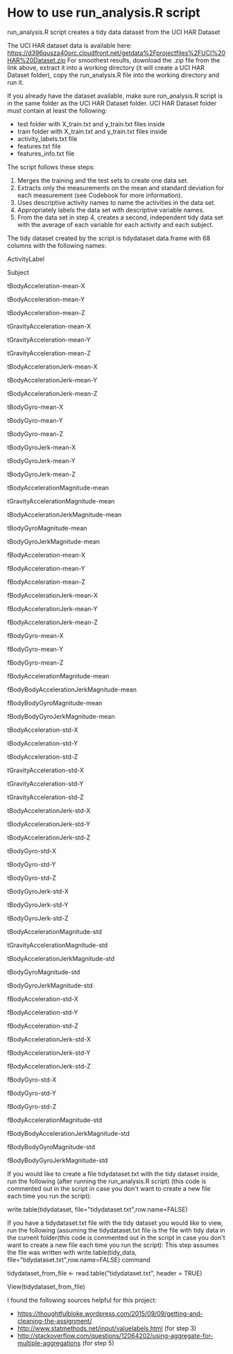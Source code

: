 # How to use run_analysis.R script
run_analysis.R script creates a tidy data dataset from the UCI HAR Dataset

The UCI HAR dataset data is available here: 
https://d396qusza40orc.cloudfront.net/getdata%2Fprojectfiles%2FUCI%20HAR%20Dataset.zip 
For smoothest results, download the .zip file from the link above, extract it into a working directory (it will create a UCI HAR Dataset folder), copy the run_analysis.R file into the working directory and run it.

If you already have the dataset available, make sure run_analysis.R script is in the same folder as the UCI HAR Dataset folder. UCI HAR Dataset folder must contain at least the following:
* test folder with X_train.txt and y_train.txt files inside
* train folder with X_train.txt and y_train.txt files inside
* activity_labels.txt file
* features.txt file
* features_info.txt file

The script follows these steps:

1. Merges the training and the test sets to create one data set.
2. Extracts only the measurements on the mean and standard deviation for each measurement (see Codebook for more information).
3. Uses descriptive activity names to name the activities in the data set.
4. Appropriately labels the data set with descriptive variable names. 
5. From the data set in step 4, creates a second, independent tidy data set with the average of each variable for each activity and each subject.

The tidy dataset created by the script is tidydataset data.frame with 68 columns with the following names:

ActivityLabel

Subject

tBodyAcceleration-mean-X

tBodyAcceleration-mean-Y

tBodyAcceleration-mean-Z

tGravityAcceleration-mean-X

tGravityAcceleration-mean-Y

tGravityAcceleration-mean-Z

tBodyAccelerationJerk-mean-X

tBodyAccelerationJerk-mean-Y

tBodyAccelerationJerk-mean-Z

tBodyGyro-mean-X

tBodyGyro-mean-Y

tBodyGyro-mean-Z

tBodyGyroJerk-mean-X

tBodyGyroJerk-mean-Y

tBodyGyroJerk-mean-Z

tBodyAccelerationMagnitude-mean

tGravityAccelerationMagnitude-mean

tBodyAccelerationJerkMagnitude-mean

tBodyGyroMagnitude-mean

tBodyGyroJerkMagnitude-mean

fBodyAcceleration-mean-X

fBodyAcceleration-mean-Y

fBodyAcceleration-mean-Z

fBodyAccelerationJerk-mean-X

fBodyAccelerationJerk-mean-Y

fBodyAccelerationJerk-mean-Z

fBodyGyro-mean-X

fBodyGyro-mean-Y

fBodyGyro-mean-Z

fBodyAccelerationMagnitude-mean

fBodyBodyAccelerationJerkMagnitude-mean

fBodyBodyGyroMagnitude-mean

fBodyBodyGyroJerkMagnitude-mean

tBodyAcceleration-std-X

tBodyAcceleration-std-Y

tBodyAcceleration-std-Z

tGravityAcceleration-std-X

tGravityAcceleration-std-Y

tGravityAcceleration-std-Z

tBodyAccelerationJerk-std-X

tBodyAccelerationJerk-std-Y

tBodyAccelerationJerk-std-Z

tBodyGyro-std-X

tBodyGyro-std-Y

tBodyGyro-std-Z

tBodyGyroJerk-std-X

tBodyGyroJerk-std-Y

tBodyGyroJerk-std-Z

tBodyAccelerationMagnitude-std

tGravityAccelerationMagnitude-std

tBodyAccelerationJerkMagnitude-std

tBodyGyroMagnitude-std

tBodyGyroJerkMagnitude-std

fBodyAcceleration-std-X

fBodyAcceleration-std-Y

fBodyAcceleration-std-Z

fBodyAccelerationJerk-std-X

fBodyAccelerationJerk-std-Y

fBodyAccelerationJerk-std-Z

fBodyGyro-std-X

fBodyGyro-std-Y

fBodyGyro-std-Z

fBodyAccelerationMagnitude-std

fBodyBodyAccelerationJerkMagnitude-std

fBodyBodyGyroMagnitude-std

fBodyBodyGyroJerkMagnitude-std

If you would like to create a file tidydataset.txt with the tidy dataset inside, run the following (after running the run_analysis.R script) (this code is commented out in the script in case you don't want to create a new file each time you run the script): 

write.table(tidydataset, file="tidydataset.txt",row.name=FALSE)

If you have a tidydataset.txt file with the tidy dataset you would like to view, run the following (assuming the tidydataset.txt file is the file with tidy data in the current folder(this code is commented out in the script in case you don't want to create a new file each time you run the script):
This step assumes the file was written with write.table(tidy_data, file="tidydataset.txt",row.name=FALSE) command

tidydataset_from_file <- read.table("tidydataset.txt", header = TRUE) 

View(tidydataset_from_file)

I found the following sources helpful for this project:

* https://thoughtfulbloke.wordpress.com/2015/09/09/getting-and-cleaning-the-assignment/
* http://www.statmethods.net/input/valuelabels.html  (for step 3)
* http://stackoverflow.com/questions/12064202/using-aggregate-for-multiple-aggregations (for step 5)
